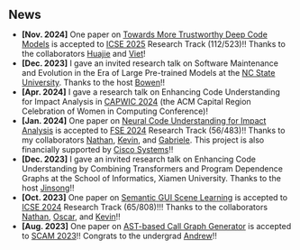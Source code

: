 <h1 id="news"></h1>

<h2 style="margin: 45px 0px 10px;">News</h2>

<ul>

<li><strong>[Nov. 2024]</strong> One paper on <a href=" ">Towards More Trustworthy Deep Code Models</a> is accepted to <a href="https://conf.researchr.org/home/icse-2025">ICSE 2025</a> Research Track (112/523)!! Thanks to the collaborators <a href="https://shj1987.github.io/">Huajie</a> and <a href="https://www.linkedin.com/in/viet-duong-431852a0/">Viet</a>!</li>

<li><strong>[Dec. 2023]</strong> I gave an invited research talk on Software Maintenance and Evolution in the Era of Large Pre-trained Models at the <a href="https://www.ncsu.edu/">NC State University</a>. Thanks to the host <a href="https://www.bowenxu.me/">Bowen</a>!!</li>

<li><strong>[Apr. 2024]</strong> I gave a research talk on Enhancing Code Understanding for Impact Analysis in <a href="https://capwic.org/">CAPWIC 2024</a> (the ACM Capital Region Celebration of Women in Computing Conference)!</li>

<li><strong>[Jan. 2024]</strong> One paper on <a href="https://dl.acm.org/doi/10.1145/3643770">Neural Code Understanding for Impact Analysis</a> is accepted to <a href="https://conf.researchr.org/home/fse-2024">FSE 2024</a> Research Track (56/483)!! Thanks to my collaborators <a href="https://nathancooper.io/#/about">Nathan</a>, <a href="https://www.kpmoran.com/">Kevin</a>, and <a href="https://www.inf.usi.ch/faculty/bavota/">Gabriele</a>. This project is also financially supported by <a href="https://www.cisco.com/">Cisco Systems</a>!!</li>

<li><strong>[Dec. 2023]</strong> I gave an invited research talk on Enhancing Code Understanding by Combining Transformers and Program Dependence Graphs at the School of Informatics, Xiamen University. Thanks to the host <a href="https://cdmc.xmu.edu.cn/en/info/1010/1008.htm">Jinsong</a>!!</li>

<li><strong>[Oct. 2023]</strong> One paper on <a href="https://dl.acm.org/doi/10.1145/3597503.3639163">Semantic GUI Scene Learning</a> is accepted to <a href="https://conf.researchr.org/home/icse-2024">ICSE 2024</a> Research Track (65/808)!!! Thanks to the collaborators <a href="https://nathancooper.io/#/about">Nathan</a>, <a href="https://ojcchar.github.io/">Oscar</a>, and <a href="https://www.kpmoran.com/">Kevin</a>!!</li>

<li><strong>[Aug. 2023]</strong> One paper on <a href="https://arxiv.org/pdf/2308.15669">AST-based Call Graph Generator</a> is accepted to <a href="https://www.ieee-scam.org/2023/">SCAM 2023</a>!! Congrats to the undergrad <a href="https://www.linkedin.com/in/andrew-chen-055754129/">Andrew</a>!!</li>

</ul>


